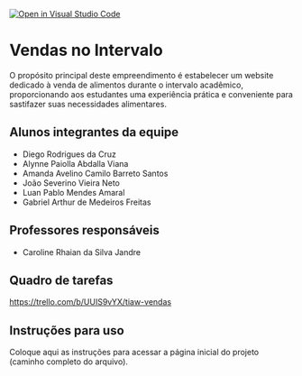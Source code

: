 [![Open in Visual Studio Code](https://classroom.github.com/assets/open-in-vscode-c66648af7eb3fe8bc4f294546bfd86ef473780cde1dea487d3c4ff354943c9ae.svg)](https://classroom.github.com/online_ide?assignment_repo_id=10506843&assignment_repo_type=AssignmentRepo)
# Vendas no Intervalo
O propósito principal deste empreendimento é estabelecer um website dedicado à venda de alimentos durante o intervalo acadêmico, proporcionando aos estudantes uma experiência prática e conveniente para sastifazer suas necessidades alimentares.

## Alunos integrantes da equipe

* Diego Rodrigues da Cruz
* Alynne Paiolla Abdalla Viana
* Amanda Avelino Camilo Barreto Santos
* João Severino Vieira Neto
* Luan Pablo Mendes Amaral
* Gabriel Arthur de Medeiros Freitas

## Professores responsáveis

* Caroline Rhaian da Silva Jandre

## Quadro de tarefas
https://trello.com/b/UUIS9vYX/tiaw-vendas

## Instruções para uso
Coloque aqui as instruções para acessar a página inicial do projeto (caminho completo do arquivo).
